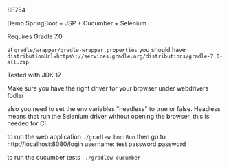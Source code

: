 SE754

Demo SpringBoot + JSP + Cucumber + Selenium

Requires Gradle 7.0

at `gradle/wrapper/gradle-wrapper.properties`
you should have
`distributionUrl=https\://services.gradle.org/distributions/gradle-7.0-all.zip`

Tested with JDK 17

Make sure you have the right driver for your browser under webdrivers fodler

also you need to set the env variables "headless" to true or false. 
Headless means that run the Selenium driver without opening the browser, this is needed for CI

to run the web application
`./gradlew bootRun`
then go to http://localhost:8080/login
username: test password:password

to run the cucumber tests
` ./gradlew cucumber`
